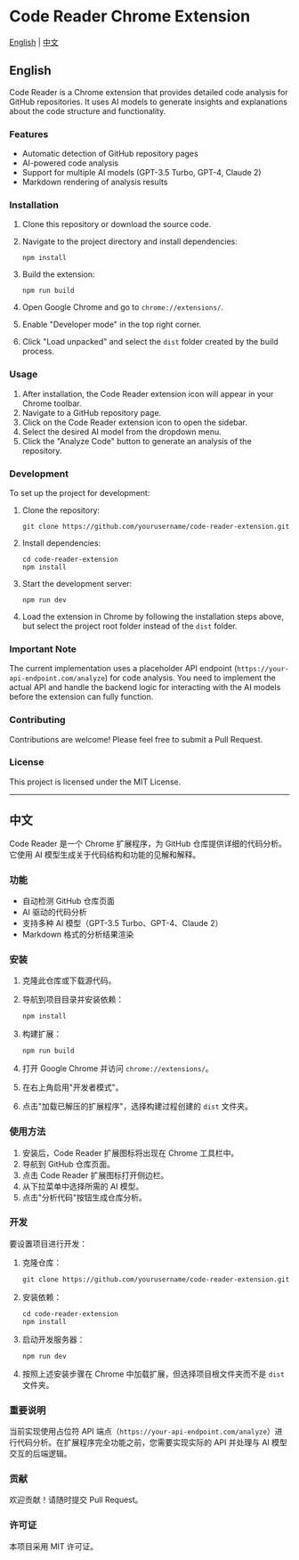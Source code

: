 # Code Reader Chrome Extension

[English](#english) | [中文](#中文)

## English

Code Reader is a Chrome extension that provides detailed code analysis for GitHub repositories. It uses AI models to generate insights and explanations about the code structure and functionality.

### Features

- Automatic detection of GitHub repository pages
- AI-powered code analysis
- Support for multiple AI models (GPT-3.5 Turbo, GPT-4, Claude 2)
- Markdown rendering of analysis results

### Installation

1. Clone this repository or download the source code.
2. Navigate to the project directory and install dependencies:

   ```
   npm install
   ```

3. Build the extension:

   ```
   npm run build
   ```

4. Open Google Chrome and go to `chrome://extensions/`.
5. Enable "Developer mode" in the top right corner.
6. Click "Load unpacked" and select the `dist` folder created by the build process.

### Usage

1. After installation, the Code Reader extension icon will appear in your Chrome toolbar.
2. Navigate to a GitHub repository page.
3. Click on the Code Reader extension icon to open the sidebar.
4. Select the desired AI model from the dropdown menu.
5. Click the "Analyze Code" button to generate an analysis of the repository.

### Development

To set up the project for development:

1. Clone the repository:

   ```
   git clone https://github.com/yourusername/code-reader-extension.git
   ```

2. Install dependencies:

   ```
   cd code-reader-extension
   npm install
   ```

3. Start the development server:

   ```
   npm run dev
   ```

4. Load the extension in Chrome by following the installation steps above, but select the project root folder instead of the `dist` folder.

### Important Note

The current implementation uses a placeholder API endpoint (`https://your-api-endpoint.com/analyze`) for code analysis. You need to implement the actual API and handle the backend logic for interacting with the AI models before the extension can fully function.

### Contributing

Contributions are welcome! Please feel free to submit a Pull Request.

### License

This project is licensed under the MIT License.

---

## 中文

Code Reader 是一个 Chrome 扩展程序，为 GitHub 仓库提供详细的代码分析。它使用 AI 模型生成关于代码结构和功能的见解和解释。

### 功能

- 自动检测 GitHub 仓库页面
- AI 驱动的代码分析
- 支持多种 AI 模型（GPT-3.5 Turbo、GPT-4、Claude 2）
- Markdown 格式的分析结果渲染

### 安装

1. 克隆此仓库或下载源代码。
2. 导航到项目目录并安装依赖：

   ```
   npm install
   ```

3. 构建扩展：

   ```
   npm run build
   ```

4. 打开 Google Chrome 并访问 `chrome://extensions/`。
5. 在右上角启用"开发者模式"。
6. 点击"加载已解压的扩展程序"，选择构建过程创建的 `dist` 文件夹。

### 使用方法

1. 安装后，Code Reader 扩展图标将出现在 Chrome 工具栏中。
2. 导航到 GitHub 仓库页面。
3. 点击 Code Reader 扩展图标打开侧边栏。
4. 从下拉菜单中选择所需的 AI 模型。
5. 点击"分析代码"按钮生成仓库分析。

### 开发

要设置项目进行开发：

1. 克隆仓库：

   ```
   git clone https://github.com/yourusername/code-reader-extension.git
   ```

2. 安装依赖：

   ```
   cd code-reader-extension
   npm install
   ```

3. 启动开发服务器：

   ```
   npm run dev
   ```

4. 按照上述安装步骤在 Chrome 中加载扩展，但选择项目根文件夹而不是 `dist` 文件夹。

### 重要说明

当前实现使用占位符 API 端点（`https://your-api-endpoint.com/analyze`）进行代码分析。在扩展程序完全功能之前，您需要实现实际的 API 并处理与 AI 模型交互的后端逻辑。

### 贡献

欢迎贡献！请随时提交 Pull Request。

### 许可证

本项目采用 MIT 许可证。